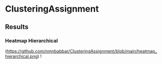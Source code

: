 # ClusteringAssignment

## Results
###  Heatmap Hierarchical
(https://github.com/nmnbabbar/ClusteringAssignment/blob/main/heatmap_hierarchical.png)
!
